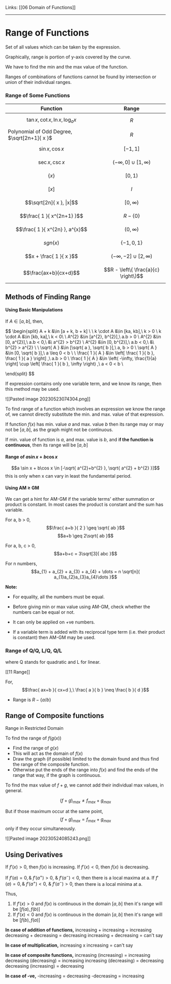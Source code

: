 Links: [[06 Domain of Functions]]
___
# Range of Functions
Set of all values which can be taken by the expression. 

Graphically, range is portion of y-axis covered by the curve.

We have to find the min and the max value of the function. 

Ranges of combinations of functions cannot be found by intersection or union of their individual ranges. 

### Range of Some Functions

| Function                                     | Range                                |
| -------------------------------------------- | ------------------------------------ |
| $$\tan x, \cot x, \ln x, \log_{a}x$$         | $$R$$                                |
| Polynomial of Odd Degree, $\sqrt[2n+1]{ x }$ | $$R$$                                |
| $$\sin x, \cos x$$                           | $$[-1,1]$$                           |
| $$\sec x, \csc x$$                           | $$(-\infty, 0] \cup [1,\infty)$$     |
| $$\{ x \}$$                                  | $$[0,1)$$                            |
| $$[x]$$                                      | $$I$$                                |
| $$\sqrt[2n]{ x }, \|x\|$$                    | $$[0, \infty)$$                      |
| $$\frac{ 1 }{ x^{2n+1} }$$                   | $$R - \{ 0 \}$$                      |
| $$\frac{ 1 }{ x^{2n} }, a^{x}$$              | $$(0,\infty)$$                       |
| $$sgn(x)$$                                   | $$\{ -1,0,1 \}$$                     |
| $$x + \frac{ 1 }{ x }$$                      | $$(-\infty,-2] \cup[2, \infty)$$     |
| $$\frac{ax+b}{cx+d}$$                        | $$R - \left\{ \frac{a}{c} \right\}$$ |

## Methods of Finding Range
#### Using Basic Manipulations
If $A \in [a,b]$, then,

$$
\begin{split}
A + k &\in [a + k, b + k] \\
\\
k \cdot A &\in [ka, kb],\ k > 0 \\
k \cdot A &\in [kb, ka],\ k < 0\\
\\
A^{2} &\in [a^{2}, b^{2}],\ a.b > 0 \\
A^{2} &\in [0, a^{2}],\ a.b < 0,\ \&\ a^{2} > b^{2} \\
A^{2} &\in [0, b^{2}],\ a.b < 0,\ \&\ b^{2} > a^{2} \\
\\
\sqrt{ A } &\in [\sqrt{ a }, \sqrt{ b }],\ a, b > 0 \\
\sqrt{ A } &\in [0, \sqrt{ b }],\ a \leq 0 < b \\
\\
\frac{ 1 }{ A } &\in \left[ \frac{ 1 }{ b }, \frac{ 1 }{ a } \right] ,\ a.b > 0 \\
\frac{ 1 }{ A } &\in \left( -\infty, \frac{1}{a} \right] \cup \left[ \frac{ 1 }{ b }, \infty \right)  ,\ a < 0 < b \\

\end{split}
$$

 
If expression contains only one variable term, and we know its range, then this method may be used. 

![[Pasted image 20230523074304.png]]


To find range of a function which involves an expression we know the range of, we cannot directly substitute the min. and max. value of that expression. 

If function $f(x)$ has min. value $a$ and max. value $b$ then its range may or may not be $[a, b]$, as the graph might not be continuous.

If min. value of function is $a$, and max. value is $b$, and i**f the function is continuous**, then its range will be $[a,b]$

#### Range of $a\sin x + b\cos x$

$$a \sin x + b\cos x \in [-\sqrt{ a^{2}+b^{2} }, \sqrt{ a^{2} + b^{2} }]$$
this is only when x can vary in least the fundamental period. 

#### Using AM $\geq$ GM
We can get a hint for AM-GM if the variable terms' either summation or product is constant. In most cases the product is constant and the sum has variable. 


For a, b > 0,
$$\frac{ a+b }{ 2 } \geq \sqrt{ ab }$$
$$a+b \geq 2\sqrt{ ab }$$

For a, b, c > 0,
$$a+b+c = 3\sqrt[3]{ abc }$$

For n numbers,
$$a_{1} + a_{2} + a_{3} + a_{4} + \dots = n \sqrt[n]{ a_{1}a_{2}a_{3}a_{4}\dots }$$

**Note:**
- For equality, all the numbers must be equal.

- Before giving min or max value using AM-GM, check whether the numbers can be equal or not. 

- It can only be applied on +ve numbers. 

- If a variable term is added with its reciprocal type term (i.e. their product is constant) then AM-GM may be used. 


### Range of Q/Q, L/Q, Q/L
where Q stands for quadratic and L for linear.

[[11 Range]]

For,
$$\frac{ ax+b }{ cx+d },\ \frac{ a }{ b } \neq \frac{ b }{ d }$$
- Range is $R - \{ a / b \}$


## Range of Composite functions
Range in Restricted Domain

To find the range of $f(g(x))$

- Find the range of $g(x)$
- This will act as the domain of $f(x)$
- Draw the graph (if possible) limited to the domain found and thus find the range of the composite function. 
- Otherwise put the ends of the range into $f(x)$ and find the ends of the range that way, if the graph is continuous. 


To find the max value of $f + g$, we cannot add their individual max values, in general. 

$$(f+g)_{max} \neq f_{max} + g_{max}$$

But if those maximum occur at the same point,
$$(f + g)_{max} = f_{max} + g_{max}$$
only if they occur simultaneously. 

![[Pasted image 20230524085243.png]]

## Using Derivatives
If $f'(x)>0$, then $f(x)$ is increasing. 
If $f'(x)<0$, then $f(x)$ is decreasing. 

If $f'(a) = 0, \&\ f'(a^{+}) > 0,\ \&\ f'(a^{-}) < 0$, then there is a local maxima at a.
If $f'(a) = 0, \&\ f'(a^{+}) < 0,\ \&\ f'(a^{-}) > 0$, then there is a local minima at a.

Thus,
1. If $f'(x) > 0$ and $f(x)$ is continuous in the domain $[a,b]$ then it's range will be $[f(a), f(b)]$
1. If $f'(x) < 0$ and $f(x)$ is continuous in the domain $[a,b]$ then it's range will be $[f(b), f(a)]$

**In case of addition of functions,**
increasing + increasing = increasing
decreasing + decreasing = decreasing 
increasing + decreasing = can't say 

**In case of multiplication,**
increasing x increasing  = can't say

**In case of composite functions,**
increasing (increasing) = increasing 
decreasing (decreasing) = increasing 
increasing (decreasing) = decreasing 
decreasing (increasing) = decreasing 

**In case of -ve,**
-increasing = decreasing 
-decreasing = increasing 
